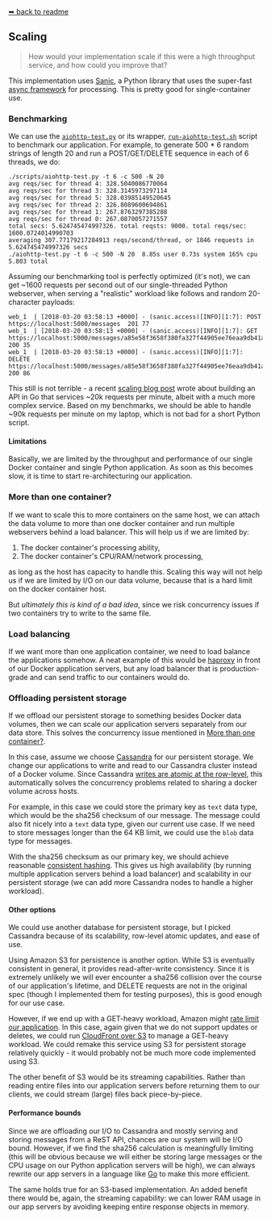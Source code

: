 [➥ back to readme](../README.md)

## Scaling

> How would your implementation scale if this were a high throughput service,
> and how could you improve that?

This implementation uses [Sanic](https://github.com/channelcat/sanic), a
Python library that uses the super-fast
[async framework](https://eng.paxos.com/should-i-migrate-to-an-async-framework)
for processing.
This is pretty good for single-container use.

### Benchmarking

We can use the [`aiohttp-test.py`](../scripts/aiohttp-test.py) or its wrapper,
[`run-aiohttp-test.sh`](../scripts/run-aiohttp-test.sh) script to
benchmark our application. For example, to generate 500 * 6 random strings of
length 20 and run a POST/GET/DELETE sequence in each of 6 threads, we do:

```
./scripts/aiohttp-test.py -t 6 -c 500 -N 20
avg reqs/sec for thread 4: 328.5040086770064
avg reqs/sec for thread 3: 328.3145973297114
avg reqs/sec for thread 5: 328.03985149520645
avg reqs/sec for thread 2: 326.8089600694861
avg reqs/sec for thread 1: 267.8763297385288
avg reqs/sec for thread 0: 267.0870057271557
total secs: 5.624745474997326. total reqsts: 9000. total reqs/sec: 1600.0724014990703
averaging 307.77179217284913 reqs/second/thread, or 1846 requests in 5.624745474997326 secs
./aiohttp-test.py -t 6 -c 500 -N 20  8.85s user 0.73s system 165% cpu 5.803 total
```

Assuming our benchmarking tool is perfectly optimized (it's not), we can get
~1600 requests per second out of our single-threaded Python webserver, when
serving a "realistic" workload like follows and random 20-character payloads:

```
web_1  | [2018-03-20 03:58:13 +0000] - (sanic.access)[INFO][1:7]: POST https://localhost:5000/messages  201 77
web_1  | [2018-03-20 03:58:13 +0000] - (sanic.access)[INFO][1:7]: GET https://localhost:5000/messages/a85e58f3658f380fa327f44905ee76eaa9db41ab9ae7546bced99a1a4cdd87ec  200 35
web_1  | [2018-03-20 03:58:13 +0000] - (sanic.access)[INFO][1:7]: DELETE https://localhost:5000/messages/a85e58f3658f380fa327f44905ee76eaa9db41ab9ae7546bced99a1a4cdd87ec  200 86
```

This still is not terrible - a recent
[scaling blog post](https://getstream.io/blog/stream-and-go-news-feeds-for-over-300-million-end-users/)
wrote about building an API in Go that services ~20k requests per minute,
albeit with a much more complex service. Based on my benchmarks, we should be
able to handle ~90k requests per minute on my laptop, which is not bad for
a short Python script.

#### Limitations

Basically, we are limited by the throughput and performance of our single
Docker container and single Python application. As soon as this becomes slow,
it is time to start re-architecturing our application.

### More than one container?

If we want to scale this to more containers on the same host, we can attach the
data volume to more than one docker container and run multiple webservers
behind a load balancer. This will help us if we are limited by:

1. The docker container's processing ability,
2. The docker container's CPU/RAM/network processing,

as long as the host has capacity to handle this. Scaling this way will not help
us if we are limited by I/O on our data volume, because that is a hard limit on
the docker container host.

But _ultimately this is kind of a bad idea_, since we risk concurrency issues
if two containers try to write to the same file.

### Load balancing

If we want more than one application container, we need to load balance the
applications somehow. A neat example of this would be
[haproxy](https://github.com/docker/dockercloud-haproxy/tree/master)
in front of our Docker application servers, but any load balancer that is
production-grade and can send traffic to our containers would do.

### Offloading persistent storage

If we offload our persistent storage to something besides Docker data volumes,
then we can scale our application servers separately from our data store. This
solves the concurrency issue mentioned in
[More than one container?](#more-than-one-container).

In this case, assume we choose [Cassandra](http://cassandra.apache.org/) for
our persistent storage. We change our applications to write and read to our
Cassandra cluster instead of a Docker volume. Since Cassandra
[writes are atomic at the row-level](https://docs.datastax.com/en/cassandra/3.0/cassandra/dml/dmlTransactionsDiffer.html),
this automatically solves the concurrency problems related to sharing a docker
volume across hosts.

For example, in this case we could store the primary key as `text` data type,
which would be the sha256 checksum of our message. The message could also fit
nicely into a `text` data type, given our current use case. If we need to store
messages longer than the 64 KB limit, we could use the `blob` data type for
messages.

With the sha256 checksum as our primary key, we should achieve reasonable
[consistent hashing](https://docs.datastax.com/en/cassandra/2.1/cassandra/architecture/architectureDataDistributeHashing_c.html).
This gives us high availability (by running multiple application servers
behind a load balancer) and scalability in our persistent storage (we can add
more Cassandra nodes to handle a higher workload).

#### Other options

We could use another database for persistent storage, but I picked Cassandra
because of its scalability, row-level atomic updates, and ease of use.

Using Amazon S3 for persistence is another option. While S3 is eventually
consistent in general, it provides read-after-write consistency. Since it is
extremely unlikely we will ever encounter a sha256 collision over the course of
our application's lifetime, and DELETE requests are not in the original spec
(though I implemented them for testing purposes), this is good enough for our
use case.

However, if we end up with a GET-heavy workload, Amazon might
[rate limit our application](https://docs.aws.amazon.com/AmazonS3/latest/dev/request-rate-perf-considerations.html).
In this case, again given that we do not support updates or deletes, we could
run
[CloudFront over S3](https://docs.aws.amazon.com/AmazonCloudFront/latest/DeveloperGuide/MigrateS3ToCloudFront.html)
to manage a GET-heavy workload. We could remake this service using S3 for
persistent storage relatively quickly - it would probably not be much more
code implemented using S3.

The other benefit of S3 would be its streaming capabilities. Rather than
reading entire files into our application servers before returning them to our
clients, we could stream (large) files back piece-by-piece.

#### Performance bounds

Since we are offloading our I/O to Cassandra and mostly serving and storing
messages from a ReST API, chances are our system will be I/O bound. However,
if we find the sha256 calculation is meaningfully limiting (this will be
obvious because we will either be storing large messages or the CPU usage on
our Python application servers will be high), we can always rewrite our app
servers in a language like [Go](https://golang.org/) to make this more
efficient.

The same holds true for an S3-based implementation. An added benefit there
would be, again, the streaming capability: we can lower RAM usage in our app
servers by avoiding keeping entire response objects in memory.
